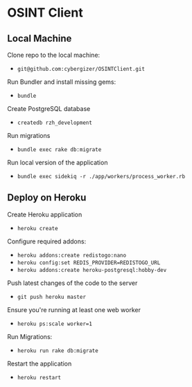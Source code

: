 # OSINT Client

## Local Machine

Clone repo to the local machine:
 - `git@github.com:cybergizer/OSINTClient.git`

Run Bundler and install missing gems:
  - `bundle`
  
Create PostgreSQL database
  - `createdb rzh_development`
  
Run migrations
 - `bundle exec rake db:migrate`
 
Run local version of the application
 - `bundle exec sidekiq -r ./app/workers/process_worker.rb`
 
## Deploy on Heroku

Create Heroku application
  - `heroku create`
  
Configure required addons:
  - `heroku addons:create redistogo:nano`
  - `heroku config:set REDIS_PROVIDER=REDISTOGO_URL`
  - `heroku addons:create heroku-postgresql:hobby-dev`
  
Push latest changes of the code to the server
  - `git push heroku master`
  
Ensure you're running at least one web worker
  - `heroku ps:scale worker=1`
  
Run Migrations:
  - `heroku run rake db:migrate`
  
Restart the application
  - `heroku restart`

